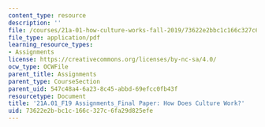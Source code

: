 ```yaml
---
content_type: resource
description: ''
file: /courses/21a-01-how-culture-works-fall-2019/73622e2bbc1c166c327c6fa29d825efe_MIT21A_01F19_FinalPaper1_Ex1.pdf
file_type: application/pdf
learning_resource_types:
- Assignments
license: https://creativecommons.org/licenses/by-nc-sa/4.0/
ocw_type: OCWFile
parent_title: Assignments
parent_type: CourseSection
parent_uid: 547c48a4-6a23-8c45-abbd-69efcc0fb43f
resourcetype: Document
title: '21A.01_F19 Assignments_Final Paper: How Does Culture Work?'
uid: 73622e2b-bc1c-166c-327c-6fa29d825efe
---
```

